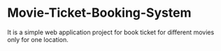 # Movie-Ticket-Booking-System
It is a simple web application project for book ticket for different movies only for one location.
